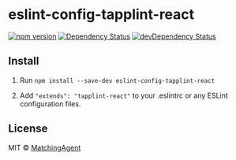 # eslint-config-tapplint-react

[![npm version](https://badge.fury.io/js/eslint-config-tapplint-react.svg)](http://badge.fury.io/js/eslint-config-tapplint-react)
[![Dependency Status](https://david-dm.org/MatchingAgent/eslint-config-tapplint-react.svg)](https://david-dm.org/MatchingAgent/eslint-config-tapplint-react)
[![devDependency Status](https://david-dm.org/MatchingAgent/eslint-config-tapplint-react/dev-status.svg)](https://david-dm.org/MatchingAgent/eslint-config-tapplint-react?type=dev)

## Install

1. Run `npm install --save-dev eslint-config-tapplint-react`

2. Add `"extends": "tapplint-react"` to your .eslintrc or any ESLint configuration files.

## License

MIT © [MatchingAgent](https://github.com/MatchingAgent)
